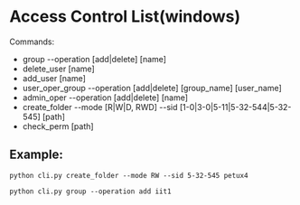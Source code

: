# Access Control List(windows)
Commands:
- group --operation [add|delete] [name]
- delete_user [name]
- add_user [name]
- user_oper_group --operation [add|delete] [group_name] [user_name]
- admin_oper --operation [add|delete] [name]
- create_folder --mode [R|W|D, RWD] --sid [1-0|3-0|5-11|5-32-544|5-32-545] [path]
- check_perm [path]
## Example:
```
python cli.py create_folder --mode RW --sid 5-32-545 petux4
```
```
python cli.py group --operation add iit1
```
